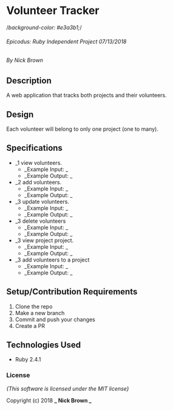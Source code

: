 # Volunteer Tracker

  /*background-color: #e3a3b1;*/

###### Epicodus: Ruby Independent Project 07/13/2018
###### By Nick Brown

## Description

 A web application that tracks both projects and their volunteers.

## Design

Each volunteer will belong to only one project (one to many).

## Specifications
* _1 view volunteers.
  - _Example Input: _
  - _Example Output: _
* _2 add volunteers.
  - _Example Input: _
  - _Example Output: _
* _3 update volunteers.
  - _Example Input: _
  - _Example Output: _
* _3 delete volunteers
  - _Example Input: _
  - _Example Output: _
* _3 view project project.
  - _Example Input: _
  - _Example Output: _
* _3 add volunteers to a project
  - _Example Input: _
  - _Example Output: _

## Setup/Contribution Requirements

1. Clone the repo
1. Make a new branch
1. Commit and push your changes
1. Create a PR

## Technologies Used

* Ruby 2.4.1

### License

*{This software is licensed under the MIT license}*

Copyright (c) 2018 **_  Nick Brown  _**
